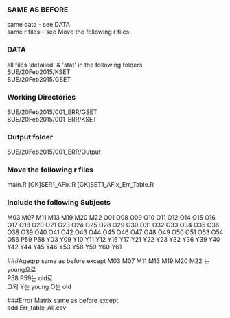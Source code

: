 ### SAME AS BEFORE
same data - see DATA <br />
same r files - see Move the following r files

### DATA
all files 'detailed' & 'stat' in the following folders<br />
SUE/20Feb2015/KSET<br />
SUE/20Feb2015/GSET<br />

### Working Directories
SUE/20Feb2015/001_ERR/GSET<br />
SUE/20Feb2015/001_ERR/KSET<br />

### Output folder
SUE/20Feb2015/001_ERR/Output

### Move the following r files
main.R
[GK]SER1_AFix.R
[GK]SET1_AFix_Err_Table.R

### Include the following Subjects
M03
M07
M11
M13
M19
M20
M22
O01
O08
O09
O10
O11
O12
O14
O15
O16
O17
O18
O20
O21
O23
O24
O25
O28
O29
O30
O31
O32
O33
O34
O35
O36
O38
O39
O40
O41
O42
O43
O44
O45
O46
O47
O48
O49
O50
O51
O53
O54
O56
P59
P58
Y03
Y09
Y10
Y11
Y12
Y16
Y17
Y21
Y22
Y23
Y32
Y36
Y39
Y40
Y42
Y44
Y45
Y46
Y53
Y58
Y59
Y60
Y61

###Agegrp
same as before except
M03
M07
M11
M13
M19
M20
M22
는 young으로 <br />
P58 P59는  old로 <br />
그외 Y는 young  O는 old

###Error Matrix 
same as before except <br />
add Err_table_All.csv
